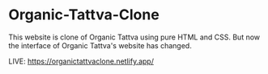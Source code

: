 # Organic-Tattva-Clone
This website is clone of Organic Tattva using pure HTML and CSS. But now the interface of Organic Tattva's website has changed.

LIVE: https://organictattvaclone.netlify.app/
